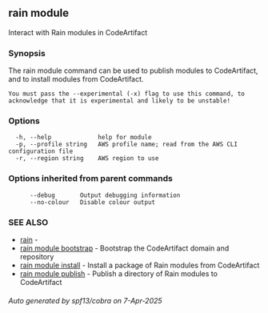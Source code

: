 ## rain module

Interact with Rain modules in CodeArtifact

### Synopsis

The rain module command can be used to publish modules to CodeArtifact, and to install modules from CodeArtifact.

	You must pass the --experimental (-x) flag to use this command, to acknowledge that it is experimental and likely to be unstable!


### Options

```
  -h, --help             help for module
  -p, --profile string   AWS profile name; read from the AWS CLI configuration file
  -r, --region string    AWS region to use
```

### Options inherited from parent commands

```
      --debug       Output debugging information
      --no-colour   Disable colour output
```

### SEE ALSO

* [rain](index.md)	 - 
* [rain module bootstrap](rain_module_bootstrap.md)	 - Bootstrap the CodeArtifact domain and repository
* [rain module install](rain_module_install.md)	 - Install a package of Rain modules from CodeArtifact
* [rain module publish](rain_module_publish.md)	 - Publish a directory of Rain modules to CodeArtifact

###### Auto generated by spf13/cobra on 7-Apr-2025
